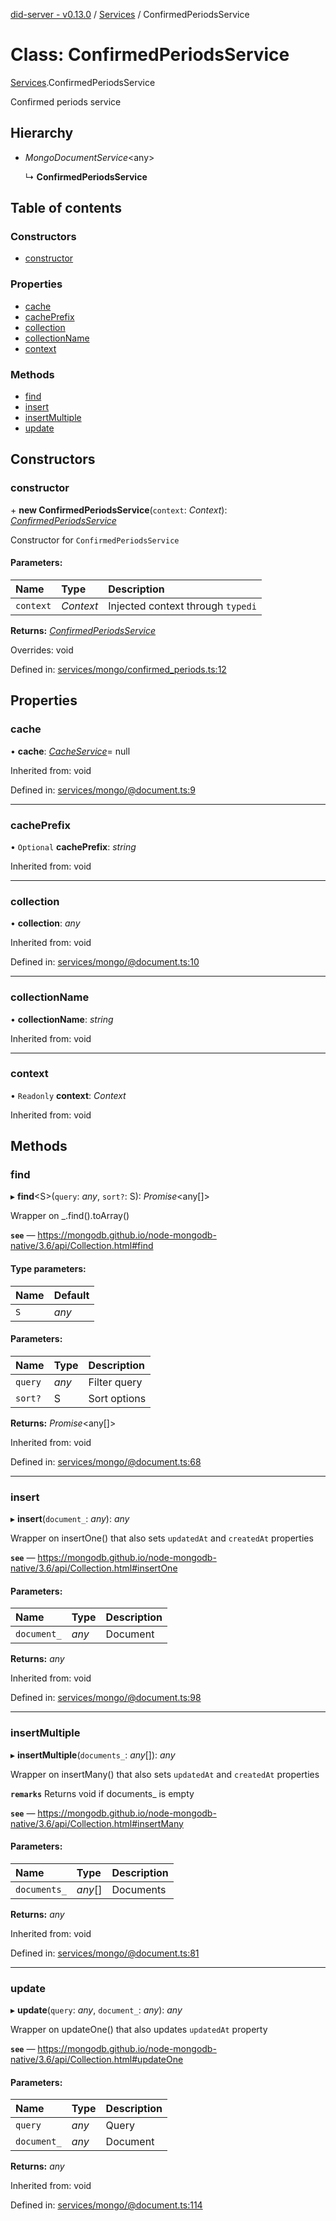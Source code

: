 [did-server - v0.13.0](../README.md) / [Services](../modules/services.md) / ConfirmedPeriodsService

# Class: ConfirmedPeriodsService

[Services](../modules/services.md).ConfirmedPeriodsService

Confirmed periods service

## Hierarchy

* *MongoDocumentService*<any\>

  ↳ **ConfirmedPeriodsService**

## Table of contents

### Constructors

- [constructor](services.confirmedperiodsservice.md#constructor)

### Properties

- [cache](services.confirmedperiodsservice.md#cache)
- [cachePrefix](services.confirmedperiodsservice.md#cacheprefix)
- [collection](services.confirmedperiodsservice.md#collection)
- [collectionName](services.confirmedperiodsservice.md#collectionname)
- [context](services.confirmedperiodsservice.md#context)

### Methods

- [find](services.confirmedperiodsservice.md#find)
- [insert](services.confirmedperiodsservice.md#insert)
- [insertMultiple](services.confirmedperiodsservice.md#insertmultiple)
- [update](services.confirmedperiodsservice.md#update)

## Constructors

### constructor

\+ **new ConfirmedPeriodsService**(`context`: *Context*): [*ConfirmedPeriodsService*](services.confirmedperiodsservice.md)

Constructor for `ConfirmedPeriodsService`

#### Parameters:

Name | Type | Description |
:------ | :------ | :------ |
`context` | *Context* | Injected context through `typedi`    |

**Returns:** [*ConfirmedPeriodsService*](services.confirmedperiodsservice.md)

Overrides: void

Defined in: [services/mongo/confirmed_periods.ts:12](https://github.com/Puzzlepart/did/blob/dev/server/services/mongo/confirmed_periods.ts#L12)

## Properties

### cache

• **cache**: [*CacheService*](services.cacheservice.md)= null

Inherited from: void

Defined in: [services/mongo/@document.ts:9](https://github.com/Puzzlepart/did/blob/dev/server/services/mongo/@document.ts#L9)

___

### cachePrefix

• `Optional` **cachePrefix**: *string*

Inherited from: void

___

### collection

• **collection**: *any*

Inherited from: void

Defined in: [services/mongo/@document.ts:10](https://github.com/Puzzlepart/did/blob/dev/server/services/mongo/@document.ts#L10)

___

### collectionName

• **collectionName**: *string*

Inherited from: void

___

### context

• `Readonly` **context**: *Context*

Inherited from: void

## Methods

### find

▸ **find**<S\>(`query`: *any*, `sort?`: S): *Promise*<any[]\>

Wrapper on _.find().toArray()

**`see`** — https://mongodb.github.io/node-mongodb-native/3.6/api/Collection.html#find

#### Type parameters:

Name | Default |
:------ | :------ |
`S` | *any* |

#### Parameters:

Name | Type | Description |
:------ | :------ | :------ |
`query` | *any* | Filter query   |
`sort?` | S | Sort options    |

**Returns:** *Promise*<any[]\>

Inherited from: void

Defined in: [services/mongo/@document.ts:68](https://github.com/Puzzlepart/did/blob/dev/server/services/mongo/@document.ts#L68)

___

### insert

▸ **insert**(`document_`: *any*): *any*

Wrapper on insertOne() that also sets `updatedAt` and `createdAt` properties

**`see`** — https://mongodb.github.io/node-mongodb-native/3.6/api/Collection.html#insertOne

#### Parameters:

Name | Type | Description |
:------ | :------ | :------ |
`document_` | *any* | Document    |

**Returns:** *any*

Inherited from: void

Defined in: [services/mongo/@document.ts:98](https://github.com/Puzzlepart/did/blob/dev/server/services/mongo/@document.ts#L98)

___

### insertMultiple

▸ **insertMultiple**(`documents_`: *any*[]): *any*

Wrapper on insertMany() that also sets `updatedAt` and `createdAt` properties

**`remarks`** Returns void if documents_ is empty

**`see`** — https://mongodb.github.io/node-mongodb-native/3.6/api/Collection.html#insertMany

#### Parameters:

Name | Type | Description |
:------ | :------ | :------ |
`documents_` | *any*[] | Documents    |

**Returns:** *any*

Inherited from: void

Defined in: [services/mongo/@document.ts:81](https://github.com/Puzzlepart/did/blob/dev/server/services/mongo/@document.ts#L81)

___

### update

▸ **update**(`query`: *any*, `document_`: *any*): *any*

Wrapper on updateOne() that also updates `updatedAt` property

**`see`** — https://mongodb.github.io/node-mongodb-native/3.6/api/Collection.html#updateOne

#### Parameters:

Name | Type | Description |
:------ | :------ | :------ |
`query` | *any* | Query   |
`document_` | *any* | Document    |

**Returns:** *any*

Inherited from: void

Defined in: [services/mongo/@document.ts:114](https://github.com/Puzzlepart/did/blob/dev/server/services/mongo/@document.ts#L114)
